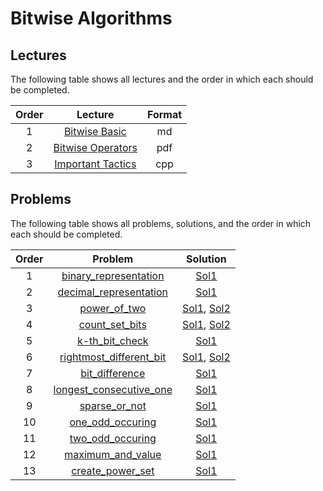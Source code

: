 # Bitwise Algorithms

## Lectures

The following table shows all lectures and the order in which each should be completed.

| Order | Lecture | Format |
|:---:|:---:|:---:|
| 1 | [Bitwise Basic](lectures/bitwise_basic.md) | md |
| 2 | [Bitwise Operators](lectures/bitwise_operators.txt) | pdf |
| 3 | [Important Tactics](lectures/important_tactics.cpp) | cpp |

## Problems

The following table shows all problems, solutions, and the order in which each should be completed.

| Order | Problem | Solution |
|:---:|:---:|:---:|
| 1 | [binary_representation](problems/binary_representation.pdf) | [Sol1](solutions/binary_representation.cpp) |
| 2 | [decimal_representation](problems/decimal_representation.pdf) | [Sol1](solutions/decimal_representation.cpp) |
| 3 | [power_of_two](problems/power_of_two.pdf) | [Sol1](solutions/power_of_two-sol1.cpp), [Sol2](solutions/power_of_two-sol2.cpp) |
| 4 | [count_set_bits](problems/count_set_bits.pdf) | [Sol1](solutions/count_set_bits-sol1.cpp), [Sol2](solutions/count_set_bits-sol2.cpp) |
| 5 | [k-th_bit_check](problems/k-th_bit_check.pdf) | [Sol1](solutions/k-th_bit_check.cpp) |
| 6 | [rightmost_different_bit](problems/rightmost_different_bit.pdf) | [Sol1](solutions/rightmost_different_bit-sol1.cpp), [Sol2](solutions/rightmost_different_bit-sol2.cpp) |
| 7 | [bit_difference](problems/bit_difference.pdf) | [Sol1](solutions/bit_difference.cpp) |
| 8 | [longest_consecutive_one](problems/longest_consecutive_one.pdf) | [Sol1](solutions/longest_consecutive_one.cpp) |
| 9 | [sparse_or_not](problems/sparse_or_not.pdf) | [Sol1](solutions/sparse_or_not.cpp) |
| 10 | [one_odd_occuring](problems/one_odd_occuring.pdf) | [Sol1](solutions/one_odd_occuring.cpp) |
| 11 | [two_odd_occuring](problems/two_odd_occuring.pdf) | [Sol1](solutions/two_odd_occuring.cpp) |
| 12 | [maximum_and_value](problems/maximum_and_value.pdf) | [Sol1](solutions/maximum_and_value.cpp) |
| 13 | [create_power_set](problems/create_power_set.pdf) | [Sol1](solutions/create_power_set.cpp) |
